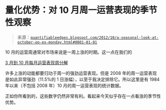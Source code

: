 <!--yml

category: 未分类

date: 2024-05-18 08:46:11

-->

# 量化优势：对 10 月周一运营表现的季节性观察

> 来源：[`quantifiableedges.blogspot.com/2012/10/a-seasonal-look-at-october-op-ex-monday.html#0001-01-01`](http://quantifiableedges.blogspot.com/2012/10/a-seasonal-look-at-october-op-ex-monday.html#0001-01-01)

10 月的运营周通常对市场来说是一周上涨的时期。这一点在我们的

[3 月到 10 月每月运营表现周分解](http://quantifiableedges.blogspot.com/2012/03/reviewing-op-ex-week-returns-by-month.html)

许多上涨的动能都要归功于周一的强劲运营表现。但是 2008 年的周一运营表现是如此异常强劲（11.5%的 1 日涨幅），以至于我决定排除它。所以这里是有 1984 年以来（不包括 2008 年）10 月的周一运营表现的统计数据。

正如你所看到的，这些数字仍然非常有利。看起来今天似乎存在一点看涨的季节性优势。
